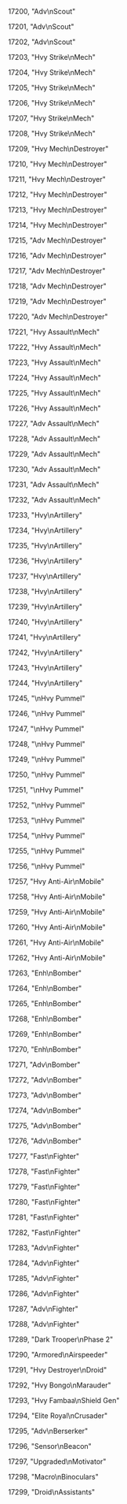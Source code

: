 ﻿17200, "Adv\nScout"

17201, "Adv\nScout"

17202, "Adv\nScout"

17203, "Hvy Strike\nMech"

17204, "Hvy Strike\nMech"

17205, "Hvy Strike\nMech"

17206, "Hvy Strike\nMech"

17207, "Hvy Strike\nMech"

17208, "Hvy Strike\nMech"

17209, "Hvy Mech\nDestroyer"

17210, "Hvy Mech\nDestroyer"

17211, "Hvy Mech\nDestroyer"

17212, "Hvy Mech\nDestroyer"

17213, "Hvy Mech\nDestroyer"

17214, "Hvy Mech\nDestroyer"

17215, "Adv Mech\nDestroyer"

17216, "Adv Mech\nDestroyer"

17217, "Adv Mech\nDestroyer"

17218, "Adv Mech\nDestroyer"

17219, "Adv Mech\nDestroyer"

17220, "Adv Mech\nDestroyer"

17221, "Hvy Assault\nMech"

17222, "Hvy Assault\nMech"

17223, "Hvy Assault\nMech"

17224, "Hvy Assault\nMech"

17225, "Hvy Assault\nMech"

17226, "Hvy Assault\nMech"

17227, "Adv Assault\nMech"

17228, "Adv Assault\nMech"

17229, "Adv Assault\nMech"

17230, "Adv Assault\nMech"

17231, "Adv Assault\nMech"

17232, "Adv Assault\nMech"

17233, "Hvy\nArtillery"

17234, "Hvy\nArtillery"

17235, "Hvy\nArtillery"

17236, "Hvy\nArtillery"

17237, "Hvy\nArtillery"

17238, "Hvy\nArtillery"

17239, "Hvy\nArtillery"

17240, "Hvy\nArtillery"

17241, "Hvy\nArtillery"

17242, "Hvy\nArtillery"

17243, "Hvy\nArtillery"

17244, "Hvy\nArtillery"

17245, "\nHvy Pummel"

17246, "\nHvy Pummel"

17247, "\nHvy Pummel"

17248, "\nHvy Pummel"

17249, "\nHvy Pummel"

17250, "\nHvy Pummel"

17251, "\nHvy Pummel"

17252, "\nHvy Pummel"

17253, "\nHvy Pummel"

17254, "\nHvy Pummel"

17255, "\nHvy Pummel"

17256, "\nHvy Pummel"

17257, "Hvy Anti-Air\nMobile"

17258, "Hvy Anti-Air\nMobile"

17259, "Hvy Anti-Air\nMobile"

17260, "Hvy Anti-Air\nMobile"

17261, "Hvy Anti-Air\nMobile"

17262, "Hvy Anti-Air\nMobile"

17263, "Enh\nBomber"

17264, "Enh\nBomber"

17265, "Enh\nBomber"

17268, "Enh\nBomber"

17269, "Enh\nBomber"

17270, "Enh\nBomber"

17271, "Adv\nBomber"

17272, "Adv\nBomber"

17273, "Adv\nBomber"

17274, "Adv\nBomber"

17275, "Adv\nBomber"

17276, "Adv\nBomber"

17277, "Fast\nFighter"

17278, "Fast\nFighter"

17279, "Fast\nFighter"

17280, "Fast\nFighter"

17281, "Fast\nFighter"

17282, "Fast\nFighter"

17283, "Adv\nFighter"

17284, "Adv\nFighter"

17285, "Adv\nFighter"

17286, "Adv\nFighter"

17287, "Adv\nFighter"

17288, "Adv\nFighter"

17289, "Dark Trooper\nPhase 2"

17290, "Armored\nAirspeeder"

17291, "Hvy Destroyer\nDroid"

17292, "Hvy Bongo\nMarauder"

17293, "Hvy Fambaa\nShield Gen"

17294, "Elite Royal\nCrusader"

17295, "Adv\nBerserker"

17296, "Sensor\nBeacon"

17297, "Upgraded\nMotivator"

17298, "Macro\nBinoculars"

17299, "Droid\nAssistants"


